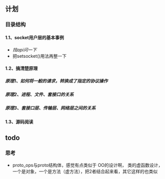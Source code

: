 ## 计划

### 目录结构

#### 1.1、socket用户层的基本事例

+ *找api问一下*
+ 把setsocket()用法再整一下

#### 1.2、搞清楚原理

##### 原理1、如何将一般的请求，转换成了指定的协议操作

##### 原理2、进程、文件、套接口的关系

##### 原理3、套接口层、传输层、网络层之间的关系

#### 1.3、源码阅读

## todo

### 思考

+ proto_ops与proto结构体，感觉有点类似于 OO的设计啊， 类的虚函数设计，一个是对象，一个是方法（虚方法），把2者结合起来看，其它这样的也类似